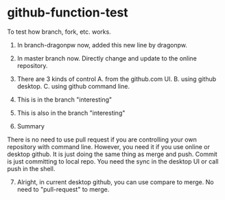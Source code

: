 # github-function-test

To test how branch, fork, etc. works.

1. In branch-dragonpw now, added this new line by dragonpw.

2. In master branch now. Directly change and update to the online repository.

3. There are 3 kinds of control
   A. from the github.com UI.
   B. using github desktop.
   C. using github command line.

4. This is in the branch "interesting"

5. This is also in the branch "interesting"

6. Summary

There is no need to use pull request if you are controlling your own repository with command line. However, you need it if you use online or desktop github. It is just doing the same thing as merge and push.
Commit is just committing to local repo. You need the sync in the desktop UI or call push in the shell.


7. Alright, in current desktop github, you can use compare to merge. No need to "pull-request" to merge.
